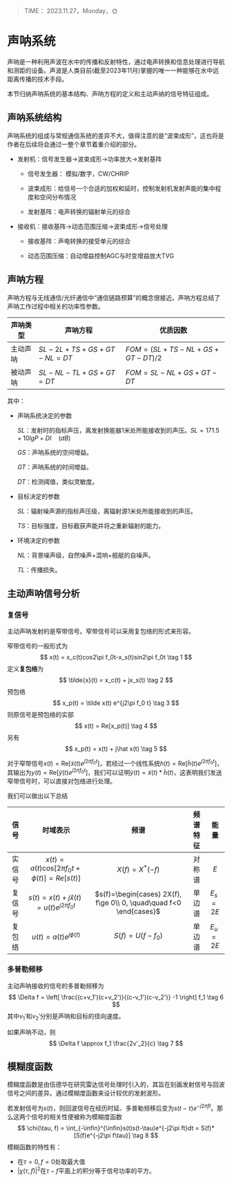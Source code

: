 > TIME： 2023.11.27，Monday，🌞

# 声呐系统

声呐是一种利用声波在水中的传播和反射特性，通过电声转换和信息处理进行导航和测距的设备。声波是人类目前(截至2023年11月)掌握的唯一一种能够在水中远距离传播的技术手段。

本节归纳声呐系统的基本结构、声呐方程的定义和主动声纳的信号特征组成。    

## 声呐系统结构

声呐系统的组成与常规通信系统的差异不大，值得注意的是“波束成形”，这也将是作者在后续将会通过一整个章节着重介绍的部分。

* 发射机：信号发生器$\to$波束成形$\to$功率放大$\to$发射基阵

  * 信号发生器： 模拟/数字，CW/CHRIP

  * 波束成形：给信号一个合适的加权和延时，控制发射机发射声能的集中程度和空间分布情况

  * 发射基阵：电声转换的辐射单元的综合


* 接收机：接收基阵$\to$动态范围压缩$\to$波束成形$\to$信号处理

  * 接收基阵：声电转换的接受单元的综合

  * 动态范围压缩：自动增益控制AGC与时变增益放大TVG


## 声呐方程

声呐方程与无线通信/光纤通信中“通信链路预算”的概念很接近。声呐方程总结了声呐工作过程中相关的功率性参数。

| 声呐类型 | 声呐方程               | 优质因数                    |
| -------- | ---------------------- | --------------------------- |
| 主动声呐 | $SL-2L+TS+GS+GT-NL=DT$ | $FOM=(SL+TS-NL+GS+GT-DT)/2$ |
| 被动声呐 | $SL-NL-TL+GS+GT=DT$    | $FOM = SL-NL+GS+GT-DT$      |

其中：

* 声呐系统决定的参数

  $SL$：发射时的指标声压，离发射换能器1米处所能接收到的声压。$SL = 171.5+10lgP+DI \quad(dB)$

  $GS$：声呐系统的空间增益。

  $GT$：声呐系统的时间增益。

  $DT$：检测阈值，类似灵敏度。

* 目标决定的参数

  $SL$：辐射噪声源的指标声压级，离辐射源1米处所能接收到的声压。

  $TS$：目标强度，目标截获声能并将之重新辐射的能力。

* 环境决定的参数

  $NL$：背景噪声级，自然噪声+混响+舰艇的自噪声。

  $TL$：传播损失。

## 主动声呐信号分析

### 复信号

主动声呐发射的是窄带信号。窄带信号可以采用复包络的形式来形容。

窄带信号的一般形式为
$$
x(t) = x_c(t)cos2\pi f_0t-x_s(t)sin2\pi f_0t \tag 1
$$
定义**复包络**为
$$
\tilde{x}(t) = x_c(t) + jx_s(t) \tag 2
$$
预包络
$$
x_p(t) = \tilde x(t) e^{j2\pi f_0 t} \tag 3
$$
则原信号是预包络的实部
$$
x(t) = Re[x_p(t)] \tag 4
$$
另有
$$
x_p(t) = x(t) + j\hat x(t) \tag 5
$$

对于窄带信号$x(t) = \mathrm{Re}[\tilde{x}(t)e^{j2\pi f_0t}]$，若经过一个线性系统$h(t) = \mathrm{Re}[\tilde{h}(t)e^{j2\pi f_0t}]$，其输出为$y(t) = \mathrm{Re}[\tilde{y}(t)e^{j2\pi f_0t}]$，我们可以证明$\tilde{y}(t) = \tilde{x}(t)*\tilde{h}(t)$，这表明我们发送窄带信号时，可以直接对包络进行处理。

我们可以做出以下总结

|  信号  |                         时域表示                         |                             频谱                             | 频谱特征 |   能量   |
| :----: | :------------------------------------------------------: | :----------------------------------------------------------: | :------: | :------: |
| 实信号 | $x(t) = a(t)\mathrm{cos}[2\pi f_0 t + \phi(t)]=Re[s(t)]$ |                       $X(f) = X^*(-f)$                       |  对称谱  |   $E$    |
| 复信号 |     $s(t) = x(t)+j\hat{x}(t) = u(t)e^{j2\pi f_0 t}$      | $s(f)=\begin{cases} 2X(f), f\ge 0\\ 0, \quad\quad f<0 \end{cases}$ |  单边谱  | $E_s=2E$ |
| 复包络 |                 $u(t)=a(t)e^{j\phi(t)}$                  |                      $S(f) = U(f-f_0)$                       |  单边谱  | $E_u=2E$ |

### 多普勒频移

主动声呐接收的信号的多普勒频移为
$$
\Delta f = \left[ \frac{(c+v_1')(c+v_2')}{(c-v_1')(c-v_2')} -1 \right] f_1 \tag 6
$$
 其中$v_1'$和$v_2'$分别是声呐和目标的径向速度。

如果声呐不动，则
$$
\Delta f \approx f_1 \frac{2v'_2}{c} \tag 7
$$

## 模糊度函数

模糊度函数是由伍德华在研究雷达信号处理时引入的，其旨在刻画发射信号与回波信号之间的差异。通过模糊度函数来设计较优的发射波形。

若发射信号为$s(t)$，则回波信号在经历时延、多普勒频移后变为$s(t-\tau)e^{-j2\pi ft}$。那么这两个信号的相关性便被称为模糊度函数
$$
\chi(\tau, f) = \int_{-\infin}^{\infin}s(t)s(t-\tau)e^{-j2\pi ft}dt = S(f)*[S(f)e^{-j2\pi f\tau}] \tag 8
$$
模糊函数的特性有：

* 在$\tau = 0 ,f = 0$处取最大值
* $|\chi(\tau,f)|^2$在$\tau-f$平面上的积分等于信号功率的平方。

 
